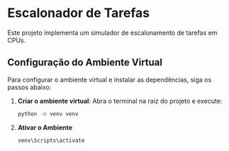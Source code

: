 # Escalonador de Tarefas

Este projeto implementa um simulador de escalonamento de tarefas em CPUs.

## Configuração do Ambiente Virtual

Para configurar o ambiente virtual e instalar as dependências, siga os passos abaixo:

1. **Criar o ambiente virtual**:
   Abra o terminal na raiz do projeto e execute:
   ```bash
   python -m venv venv

2. **Ativar o Ambiente**
     ```bash
     venv\Scripts\activate